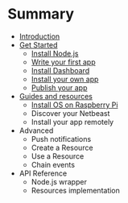 # Summary

* [Introduction](README.md)
* [Get Started](get-started/index.md)
   * [Install Node.js](get-started/install-nodejs.md)
   * [Write your first app](get-started/write-your-first-app.md)
   * [Install Dashboard](get-started/install-dashboard.md)
   * [Install your own app](get-started/install_your_own_app_md.md)
   * [Publish your app](get-started/publish_your_app.md)
* [Guides and resources](guides_and_resources.md)
   * [Install OS on Raspberry Pi](install_os_on_raspberry_pi.md)
   * Discover your Netbeast
   * Install your app remotely
* Advanced
   * Push notifications
   * Create a Resource
   * Use a Resource
   * Chain events
* API Reference
   * Node.js wrapper
   * Resources implementation

